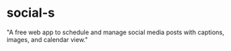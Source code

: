 # social-s
"A free web app to schedule and manage social media posts with captions, images, and calendar view."
